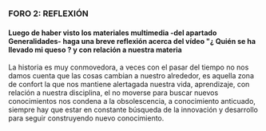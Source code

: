 ### FORO 2: REFLEXIÓN
#### Luego de haber visto los materiales multimedia  -del apartado Generalidades- haga una breve reflexión acerca del vídeo "¿ Quién se ha llevado mi queso ? y con relación a nuestra materia

La historia es muy conmovedora, a veces con el pasar del tiempo no nos damos cuenta que las cosas cambian a nuestro alrededor, es aquella zona de confort la que nos mantiene alertagada nuestra vida, aprendizaje, con relación a nuestra disciplina, el no moverse para buscar nuevos conocimientos nos condena a la obsolescencia, a conocimiento anticuado, siempre hay que estar en constante búsqueda de la innovación y desarrollo para seguir construyendo nuevo conocimiento.